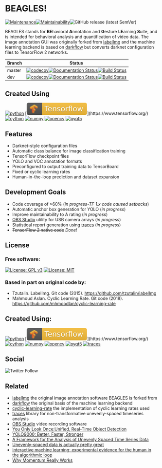 # BEAGLES!

[![Maintenance](https://img.shields.io/badge/Maintained%3F-yes-green.svg)](https://GitHub.com/rjdbcm/BEAGLES/graphs/commit-activity)[![Maintainability](https://api.codeclimate.com/v1/badges/9899a9bd3cdfadaee972/maintainability)](https://codeclimate.com/github/rjdbcm/BEAGLES/maintainability)![GitHub release (latest SemVer)](https://img.shields.io/github/v/release/rjdbcm/BEAGLES)

BEAGLES stands for **BE**havioral **A**nnotation and **G**esture **LE**arning **S**uite, and is intended for behavioral analysis and quantification of video data. The image annotation
GUI was originally forked from [labelImg](https://github.com/tzutalin/labelImg) and the machine learning backend is based on [darkflow](https://github.com/thtrieu/darkflow) but converts darknet configuration files to TensorFlow 2 networks.

|  Branch  |                     Status                     |
|----------|------------------------------------------------|
| master   |[![codecov](https://codecov.io/gh/rjdbcm/BEAGLES/branch/master/graph/badge.svg)](https://codecov.io/gh/rjdbcm/BEAGLES)[![Documentation Status](https://readthedocs.org/projects/beagles/badge/?version=stable)](https://beagles.readthedocs.io/en/stable/?badge=stable)[![Build Status](https://travis-ci.com/rjdbcm/BEAGLES.svg?branch=master)](https://travis-ci.com/rjdbcm/BEAGLES)
| dev      |[![codecov](https://codecov.io/gh/rjdbcm/BEAGLES/branch/dev/graph/badge.svg)](https://codecov.io/gh/rjdbcm/BEAGLES)[![Documentation Status](https://readthedocs.org/projects/beagles/badge/?version=latest)](https://beagles.readthedocs.io/en/latest/?badge=latest)[![Build Status](https://travis-ci.com/rjdbcm/BEAGLES.svg?branch=dev)](https://travis-ci.com/rjdbcm/BEAGLES)

## Created Using

[![python](https://img.shields.io/badge/python-3.6%20|%203.7-blue.svg)](https://www.python.org/downloads/release/python-360/)
[![tensorflow](https://raw.githubusercontent.com/aleen42/badges/master/src/tensorflow.svg?)](https://www.tensorflow.org/)
[![cython](https://img.shields.io/badge/Cython-0.29.6-%23646464)](https://cython.org)
[![numpy](https://img.shields.io/badge/NumPy-1.18-013243)](https://numpy.org/)
[![opencv](https://img.shields.io/badge/OpenCV-4.0-%233a6aeb)](https://opencv.org/)
[![pyqt5](https://img.shields.io/badge/PyQt-5.12-41cd52.svg)](https://pypi.org/project/PyQt5/)

## Features
- Darknet-style configuration files
- Automatic class balance for image classification training
- TensorFlow checkpoint files
- YOLO and VOC annotation formats
- Preconfigured to output training data to TensorBoard
- Fixed or cyclic learning rates 
- Human-in-the-loop prediction and dataset expansion

## Development Goals

- Code coverage of \>60% (*in progress-TF 1.x code caused setbacks*)
- Automatic anchor box generation for YOLO (*in progress*)
- Improve maintainability to A rating (*in progress*)
- [OBS Studio](https://github.com/obsproject/obs-studio) utility for USB camera arrays (*in progress*)
- Statistical report generation using [traces](https://github.com/datascopeanalytics/traces) (*in progress*)
- ~~TensorFlow 2 native code~~ *Done!*

## License

### Free software:
[![License: GPL v3](https://img.shields.io/badge/License-GPLv3-blue.svg)](https://www.gnu.org/licenses/gpl-3.0)
[![License: MIT](https://img.shields.io/badge/License-MIT-yellow.svg)](https://github.com/rjdbcm/slgrSuite/blob/master/NOTICE)

### Based in part on original code by: 
- Tzutalin. LabelImg. Git code (2015). https://github.com/tzutalin/labelImg
- Mahmoud Aslan. Cyclic Learning Rate. Git code (2018). https://github.com/mhmoodlan/cyclic-learning-rate

## Created Using:

[![python](https://img.shields.io/badge/python-3.7%20|%203.8-blue.svg)](https://www.python.org/downloads/release/python-360/)
[![tensorflow](https://raw.githubusercontent.com/aleen42/badges/master/src/tensorflow.svg?)](https://www.tensorflow.org/)
[![cython](https://img.shields.io/badge/Cython-0.29.6-%23646464)](https://cython.org)
[![numpy](https://img.shields.io/badge/NumPy-1.18-013243)](https://numpy.org/)
[![opencv](https://img.shields.io/badge/OpenCV-4.0-%233a6aeb)](https://opencv.org/)
[![pyqt5](https://img.shields.io/badge/PyQt-5.12-41cd52.svg)](https://pypi.org/project/PyQt5/)
[![traces](https://img.shields.io/badge/traces-0.5.0-orange.svg)](https://github.com/datascopeanalytics/traces)

## Social

![Twitter Follow](https://img.shields.io/twitter/follow/BEAGLES44967623?label=Follow&style=social)

## Related

- [labelImg](https://github.com/tzutalin/labelImg) the original image annotation software BEAGLES is forked from
- [darkflow](https://github.com/thtrieu/darkflow) the original basis of the machine learning backend
- [cyclic-learning-rate](https://github.com/mhmoodlan/cyclic-learning-rate) the implementation of cyclic learning rates used
- [traces](https://github.com/datascopeanalytics/traces) library for non-transformative unevenly-spaced timeseries analysis
- [OBS Studio](https://github.com/obsproject/obs-studio) video recording software
- [You Only Look Once:Unified, Real-Time Object Detection](https://pjreddie.com/media/files/papers/yolo_1.pdf)
- [YOLO9000: Better, Faster, Stronger](https://pjreddie.com/media/files/papers/YOLO9000.pdf)
- [A Framework for the Analysis of Unevenly Spaced Time Series Data](http://www.eckner.com/papers/unevenly_spaced_time_series_analysis.pdf)
- [Unevenly-spaced data is actually pretty great](https://datascopeanalytics.com/blog/unevenly-spaced-time-series/)
- [Interactive machine learning: experimental evidence for the human in the algorithmic loop](https://link.springer.com/content/pdf/10.1007/s10489-018-1361-5.pdf)
- [Why Momentum Really Works](https://distill.pub/2017/momentum/)


